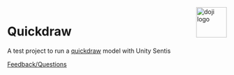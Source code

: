 <a href="https://www.doji-tech.com/">
  <img src="https://www.doji-tech.com/assets/favicon.ico" alt="doji logo" title="Doji" align="right" height="70" />
</a>

# Quickdraw
A test project to run a [quickdraw](https://huggingface.co/jerilseb/quickdraw-small) model with Unity Sentis

[Feedback/Questions]

[Feedback/Questions]: https://discussions.unity.com/t/quickdraw-in-sentis/1515621/2
